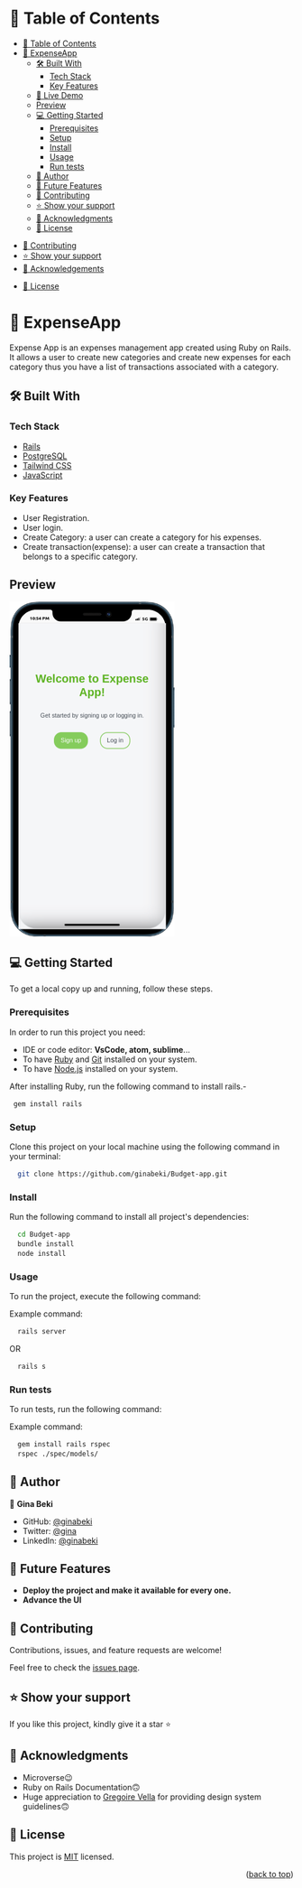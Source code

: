 <a name="readme-top"></a>

# 📗 Table of Contents

- [📗 Table of Contents](#-table-of-contents)
- [📖 ExpenseApp ](#-expenseapp-)
  - [🛠 Built With ](#-built-with-)
    - [Tech Stack ](#tech-stack-)
    - [Key Features ](#key-features-)
  - [🚀 Live Demo ](#-live-demo-)
  - [Preview](#preview)
  - [💻 Getting Started ](#-getting-started-)
    - [Prerequisites](#prerequisites)
    - [Setup](#setup)
    - [Install](#install)
    - [Usage](#usage)
    - [Run tests](#run-tests)
  - [👥 Author ](#-author-)
  - [🔭 Future Features ](#-future-features-)
  - [🤝 Contributing ](#-contributing-)
  - [⭐️ Show your support ](#️-show-your-support-)
  - [🙏 Acknowledgments ](#-acknowledgments-)
  - [📝 License ](#-license-)
<!-- - [🔭 Future Features](#future-features) -->
- [🤝 Contributing](#contributing)
- [⭐️ Show your support](#support)
- [🙏 Acknowledgements](#acknowledgements)
<!-- - [❓ FAQ](#faq) -->
- [📝 License](#license)

# 📖 ExpenseApp <a name="about-project"></a>

Expense App is an expenses management app created using Ruby on Rails. It allows a user to create new categories and create new expenses for each category thus you have a list of transactions associated with a category.

## 🛠 Built With <a name="built-with"></a>

### Tech Stack <a name="tech-stack"></a>

  <ul>
    <li><a href="https://rubyonrails.org/">Rails</a></li>
    <li><a href="https://www.postgresql.org/">PostgreSQL</a></li>
    <li><a href="https://www.tailwindcss.com/">Tailwind CSS</a></li>
    <li><a href="https://developer.mozilla.org/en-US/docs/Web/JavaScript">JavaScript</a></li>
  </ul>

### Key Features <a name="key-features"></a>

- User Registration.
- User login.
- Create Category: a user can create a category for his expenses.
- Create transaction(expense): a user can create a transaction that belongs to a specific category.

## Preview

![Mobile Design](./mobile.png)

## 💻 Getting Started <a name="getting-started"></a>

To get a local copy up and running, follow these steps.

### Prerequisites

In order to run this project you need:

- IDE or code editor: **VsCode, atom, sublime**...
- To have [Ruby](https://www.ruby-lang.org/en/) and [Git](https://git-scm.com/) installed on your system.
- To have [Node.js](https://nodejs.org/) installed on your system.

After installing Ruby, run the following command to install rails.-

```sh
 gem install rails
```

### Setup

Clone this project on your local machine using the following command in your terminal:

```sh
  git clone https://github.com/ginabeki/Budget-app.git
```

### Install

Run the following command to install all project's dependencies:

```sh
  cd Budget-app
  bundle install
  node install
```

### Usage

To run the project, execute the following command:

Example command:

```sh
  rails server
```

OR

```sh
  rails s
```

### Run tests

To run tests, run the following command:

Example command:

```sh
  gem install rails rspec
  rspec ./spec/models/
```

## 👥 Author <a name="authors"></a>

👤 **Gina Beki**

- GitHub: [@ginabeki](https://github.com/ginabeki)
- Twitter: [@gina](https://twitter.com/ginabeki)
- LinkedIn: [@ginabeki](https://www.linkedin.com/in/ginabeki/)

<!-- ## 🔭 Future Features <a name="future-features"></a>

- [ ] **Add GUI** -->
## 🔭 Future Features <a name="future-features"></a>

- **Deploy the project and make it available for every one.**
- **Advance the UI**

## 🤝 Contributing <a name="contributing"></a>

Contributions, issues, and feature requests are welcome!

Feel free to check the [issues page](https://github.com/ginabeki/Budget-app/issues).

## ⭐️ Show your support <a name="support"></a>

If you like this project, kindly give it a star ⭐️

## 🙏 Acknowledgments <a name="acknowledgements"></a>

- Microverse😉
- Ruby on Rails Documentation🙃
- Huge appreciation to [Gregoire Vella](https://www.behance.net/gregoirevella) for providing design system guidelines🙃

## 📝 License <a name="license"></a>

This project is [MIT](./LICENSE) licensed.

<p align="right">(<a href="#readme-top">back to top</a>)</p>
